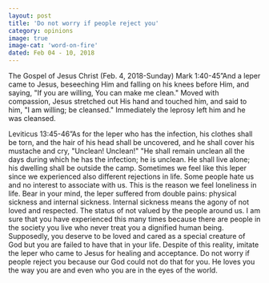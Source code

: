 ```yaml
---
layout: post
title: 'Do not worry if people reject you'
category: opinions
image: true
image-cat: 'word-on-fire'
dated: Feb 04 - 10, 2018
---
```


The Gospel of Jesus Christ (Feb. 4, 2018-Sunday) Mark 1:40-45”And a leper came to Jesus, beseeching Him and falling on his knees before Him, and saying, "If you are willing, You can make me clean." Moved with compassion, Jesus stretched out His hand and touched him, and said to him, "I am willing; be cleansed." Immediately the leprosy left him and he was cleansed.

Leviticus 13:45-46”As for the leper who has the infection, his clothes shall be torn, and the hair of his head shall be uncovered, and he shall cover his mustache and cry, "Unclean! Unclean!" "He shall remain unclean all the days during which he has the infection; he is unclean. He shall live alone; his dwelling shall be outside the camp. Sometimes we feel like this leper since we experienced also different rejections in life. Some people hate us and no interest to associate with us. This is the reason we feel loneliness in life. Bear in your mind, the leper suffered from double pains: physical sickness and internal sickness. Internal sickness means the agony of not loved and respected. The status of not valued by the people around us. I am sure that you have experienced this many times because there are people in the society you live who never treat you a dignified human being. Supposedly, you deserve to be loved and cared as a special creature of God but you are failed to have that in your life. Despite of this reality, imitate the leper who came to Jesus for healing and acceptance. Do not worry if people reject you because our God could not do that for you. He loves you the way you are and even who you are in the eyes of the world.

